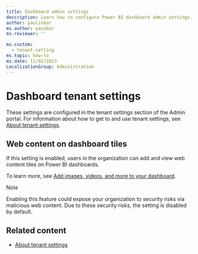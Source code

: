 ```yaml
---
title: Dashboard admin settings
description: Learn how to configure Power BI dashboard admin settings.
author: paulinbar
ms.author: painbar
ms.reviewer: ''

ms.custom:
  - tenant-setting
ms.topic: how-to
ms.date: 11/02/2023
LocalizationGroup: Administration
---
```


# Dashboard tenant settings

These settings are configured in the tenant settings section of the Admin portal. For information about how to get to and use tenant settings, see [About tenant settings](tenant-settings-index.md).

## Web content on dashboard tiles

If this setting is enabled, users in the organization can add and view web content tiles on Power BI dashboards. 

To learn more, see [Add images, videos, and more to your dashboard](/power-bi/create-reports/service-dashboard-add-widget#add-web-content).

> [!NOTE]
> Enabling this feature could expose your organization to security risks via malicious web content. Due to these security risks, the setting is disabled by default.

## Related content

* [About tenant settings](tenant-settings-index.md)
